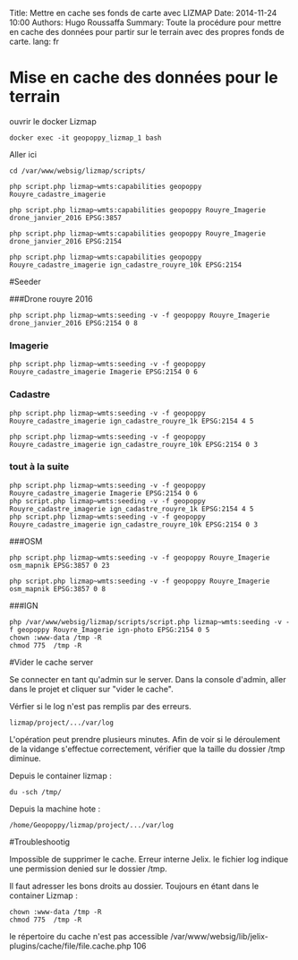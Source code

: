 Title: Mettre en cache ses fonds de carte avec LIZMAP
Date: 2014-11-24 10:00
Authors: Hugo Roussaffa
Summary: Toute la procédure pour mettre en cache des données pour partir sur le terrain avec des propres fonds de carte.
lang: fr

# Mise en cache des données pour le terrain


ouvrir le docker Lizmap

~~~
docker exec -it geopoppy_lizmap_1 bash
~~~

Aller ici

~~~
cd /var/www/websig/lizmap/scripts/
~~~

~~~
php script.php lizmap~wmts:capabilities geopoppy Rouyre_cadastre_imagerie
~~~

~~~
php script.php lizmap~wmts:capabilities geopoppy Rouyre_Imagerie drone_janvier_2016 EPSG:3857

php script.php lizmap~wmts:capabilities geopoppy Rouyre_Imagerie drone_janvier_2016 EPSG:2154
~~~

~~~
php script.php lizmap~wmts:capabilities geopoppy Rouyre_cadastre_imagerie ign_cadastre_rouyre_10k EPSG:2154
~~~




#Seeder 

###Drone rouyre 2016
~~~
php script.php lizmap~wmts:seeding -v -f geopoppy Rouyre_Imagerie drone_janvier_2016 EPSG:2154 0 8
~~~

### Imagerie
~~~
php script.php lizmap~wmts:seeding -v -f geopoppy Rouyre_cadastre_imagerie Imagerie EPSG:2154 0 6
~~~

### Cadastre
~~~
php script.php lizmap~wmts:seeding -v -f geopoppy Rouyre_cadastre_imagerie ign_cadastre_rouyre_1k EPSG:2154 4 5
~~~

~~~
php script.php lizmap~wmts:seeding -v -f geopoppy Rouyre_cadastre_imagerie ign_cadastre_rouyre_10k EPSG:2154 0 3
~~~

### tout à la suite
~~~
php script.php lizmap~wmts:seeding -v -f geopoppy Rouyre_cadastre_imagerie Imagerie EPSG:2154 0 6
php script.php lizmap~wmts:seeding -v -f geopoppy Rouyre_cadastre_imagerie ign_cadastre_rouyre_1k EPSG:2154 4 5
php script.php lizmap~wmts:seeding -v -f geopoppy Rouyre_cadastre_imagerie ign_cadastre_rouyre_10k EPSG:2154 0 3
~~~


###OSM
~~~
php script.php lizmap~wmts:seeding -v -f geopoppy Rouyre_Imagerie osm_mapnik EPSG:3857 0 23
~~~

~~~
php script.php lizmap~wmts:seeding -v -f geopoppy Rouyre_Imagerie osm_mapnik EPSG:3857 0 8
~~~


###IGN

~~~
php /var/www/websig/lizmap/scripts/script.php lizmap~wmts:seeding -v -f geopoppy Rouyre_Imagerie ign-photo EPSG:2154 0 5
chown :www-data /tmp -R
chmod 775  /tmp -R
~~~


#Vider le cache server

Se connecter en tant qu'admin sur le server. Dans la console d'admin, aller dans le projet et cliquer sur "vider le cache". 

Vérfier si le log n'est pas remplis par des erreurs.

~~~
lizmap/project/.../var/log
~~~


L'opération peut prendre plusieurs minutes. Afin de voir si le déroulement de la vidange s'effectue correctement, vérifier que la taille du dossier /tmp diminue.

Depuis le container lizmap :

~~~
du -sch /tmp/ 
~~~

Depuis la machine hote :

~~~
/home/Geopoppy/lizmap/project/.../var/log
~~~

#Troubleshootig 

Impossible de supprimer le cache. Erreur interne Jelix. le fichier log indique une permission denied sur le dossier /tmp.



Il faut adresser les bons droits au dossier. Toujours en étant dans le container Lizmap :

~~~
chown :www-data /tmp -R
chmod 775  /tmp -R
~~~


le répertoire du cache n'est pas accessible /var/www/websig/lib/jelix-plugins/cache/file/file.cache.php     106



